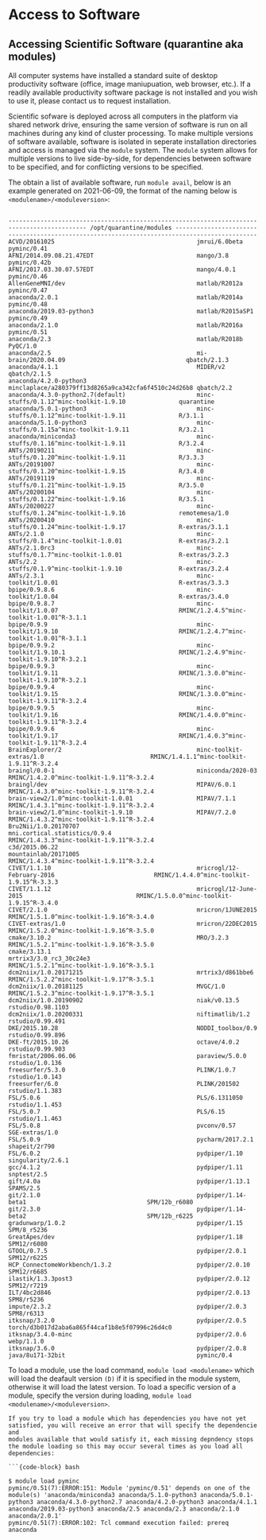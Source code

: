 # Access to Software

## Accessing Scientific Software (quarantine aka modules)

All computer systems have installed a standard suite of desktop productivity software
(office, image maniupuation, web browser, etc.). If a readily available productivity
software package is not installed and you wish to use it, please contact us to request
installation.

Scientific sofware is deployed across all computers in the platform via shared network
drive, ensuring the same version of software is run on all machines during any kind of
cluster processing. To make multiple versions of software available, software is isolated
in seperate installation directories and access is managed via the `module` system.
The `module` system allows for multiple versions to live side-by-side, for dependencies
between software to be specified, and for conflicting versions to be specified.

The obtain a list of available software, run `module avail`, below is an example generated
on 2021-06-09, the format of the naming below is `<modulename>/<moduleversion>`:

```{code-block}

-------------------------------------------------------------------------------------------- /opt/quarantine/modules ---------------------------------------------------------------------------------------------
ACVD/20161025                                        jmrui/6.0beta                                        pyminc/0.41
AFNI/2014.09.08.21.47EDT                             mango/3.8                                            pyminc/0.42b
AFNI/2017.03.30.07.57EDT                             mango/4.0.1                                          pyminc/0.46
AllenGeneMNI/dev                                     matlab/R2012a                                        pyminc/0.47
anaconda/2.0.1                                       matlab/R2014a                                        pyminc/0.48
anaconda/2019.03-python3                             matlab/R2015aSP1                                     pyminc/0.49
anaconda/2.1.0                                       matlab/R2016a                                        pyminc/0.51
anaconda/2.3                                         matlab/R2018b                                        PyQC/1.0
anaconda/2.5                                         mi-brain/2020.04.09                                  qbatch/2.1.3
anaconda/4.1.1                                       MIDER/v2                                             qbatch/2.1.5
anaconda/4.2.0-python3                               minclaplace/a280379ff13d8265a9ca342cfa6f4510c24d26b8 qbatch/2.2
anaconda/4.3.0-python2.7(default)                    minc-stuffs/0.1.12^minc-toolkit-1.9.10               quarantine
anaconda/5.0.1-python3                               minc-stuffs/0.1.12^minc-toolkit-1.9.11               R/3.1.1
anaconda/5.1.0-python3                               minc-stuffs/0.1.15a^minc-toolkit-1.9.11              R/3.2.1
anaconda/miniconda3                                  minc-stuffs/0.1.16^minc-toolkit-1.9.11               R/3.2.4
ANTs/20190211                                        minc-stuffs/0.1.20^minc-toolkit-1.9.11               R/3.3.3
ANTs/20191007                                        minc-stuffs/0.1.20^minc-toolkit-1.9.15               R/3.4.0
ANTs/20191119                                        minc-stuffs/0.1.21^minc-toolkit-1.9.15               R/3.5.0
ANTs/20200104                                        minc-stuffs/0.1.22^minc-toolkit-1.9.16               R/3.5.1
ANTs/20200227                                        minc-stuffs/0.1.24^minc-toolkit-1.9.16               remotemesa/1.0
ANTs/20200410                                        minc-stuffs/0.1.24^minc-toolkit-1.9.17               R-extras/3.1.1
ANTs/2.1.0                                           minc-stuffs/0.1.4^minc-toolkit-1.0.01                R-extras/3.2.1
ANTs/2.1.0rc3                                        minc-stuffs/0.1.7^minc-toolkit-1.0.01                R-extras/3.2.3
ANTs/2.2                                             minc-stuffs/0.1.9^minc-toolkit-1.9.10                R-extras/3.2.4
ANTs/2.3.1                                           minc-toolkit/1.0.01                                  R-extras/3.3.3
bpipe/0.9.8.6                                        minc-toolkit/1.0.04                                  R-extras/3.4.0
bpipe/0.9.8.7                                        minc-toolkit/1.0.07                                  RMINC/1.2.4.5^minc-toolkit-1.0.01^R-3.1.1
bpipe/0.9.9                                          minc-toolkit/1.9.10                                  RMINC/1.2.4.7^minc-toolkit-1.0.01^R-3.1.1
bpipe/0.9.9.2                                        minc-toolkit/1.9.10.1                                RMINC/1.2.4.9^minc-toolkit-1.9.10^R-3.2.1
bpipe/0.9.9.3                                        minc-toolkit/1.9.11                                  RMINC/1.3.0.0^minc-toolkit-1.9.10^R-3.2.1
bpipe/0.9.9.4                                        minc-toolkit/1.9.15                                  RMINC/1.3.0.0^minc-toolkit-1.9.11^R-3.2.4
bpipe/0.9.9.5                                        minc-toolkit/1.9.16                                  RMINC/1.4.0.0^minc-toolkit-1.9.11^R-3.2.4
bpipe/0.9.9.6                                        minc-toolkit/1.9.17                                  RMINC/1.4.0.3^minc-toolkit-1.9.11^R-3.2.4
BrainExplorer/2                                      minc-toolkit-extras/1.0                              RMINC/1.4.1.1^minc-toolkit-1.9.11^R-3.2.4
braingl/0.0-1                                        miniconda/2020-03                                    RMINC/1.4.2.0^minc-toolkit-1.9.11^R-3.2.4
braingl/dev                                          MIPAV/6.0.1                                          RMINC/1.4.3.0^minc-toolkit-1.9.11^R-3.2.4
brain-view2/1.0^minc-toolkit-1.0.01                  MIPAV/7.1.1                                          RMINC/1.4.3.1^minc-toolkit-1.9.11^R-3.2.4
brain-view2/1.0^minc-toolkit-1.9.10                  MIPAV/7.2.0                                          RMINC/1.4.3.2^minc-toolkit-1.9.11^R-3.2.4
Bru2Nii/1.0.20170707                                 mni.cortical.statistics/0.9.4                        RMINC/1.4.3.3^minc-toolkit-1.9.11^R-3.2.4
c3d/2015.06.22                                       mountainlab/20171005                                 RMINC/1.4.3.4^minc-toolkit-1.9.11^R-3.2.4
CIVET/1.1.10                                         mricrogl/12-February-2016                            RMINC/1.4.4.0^minc-toolkit-1.9.15^R-3.3.3
CIVET/1.1.12                                         mricrogl/12-June-2015                                RMINC/1.5.0.0^minc-toolkit-1.9.15^R-3.4.0
CIVET/2.1.0                                          mricron/1JUNE2015                                    RMINC/1.5.1.0^minc-toolkit-1.9.16^R-3.4.0
CIVET-extras/1.0                                     mricron/22DEC2015                                    RMINC/1.5.2.0^minc-toolkit-1.9.16^R-3.5.0
cmake/3.10.2                                         MRO/3.2.3                                            RMINC/1.5.2.1^minc-toolkit-1.9.16^R-3.5.0
cmake/3.13.1                                         mrtrix3/3.0_rc3_30c24e3                              RMINC/1.5.2.1^minc-toolkit-1.9.16^R-3.5.1
dcm2niix/1.0.20171215                                mrtrix3/d861bbe6                                     RMINC/1.5.2.2^minc-toolkit-1.9.17^R-3.5.1
dcm2niix/1.0.20181125                                MVGC/1.0                                             RMINC/1.5.2.3^minc-toolkit-1.9.17^R-3.5.1
dcm2niix/1.0.20190902                                niak/v0.13.5                                         rstudio/0.98.1103
dcm2niix/1.0.20200331                                niftimatlib/1.2                                      rstudio/0.99.491
DKE/2015.10.28                                       NODDI_toolbox/0.9                                    rstudio/0.99.896
DKE-ft/2015.10.26                                    octave/4.0.2                                         rstudio/0.99.903
fmristat/2006.06.06                                  paraview/5.0.0                                       rstudio/1.0.136
freesurfer/5.3.0                                     PLINK/1.0.7                                          rstudio/1.0.143
freesurfer/6.0                                       PLINK/201502                                         rstudio/1.1.383
FSL/5.0.6                                            PLS/6.1311050                                        rstudio/1.1.453
FSL/5.0.7                                            PLS/6.15                                             rstudio/1.1.463
FSL/5.0.8                                            pvconv/0.57                                          SGE-extras/1.0
FSL/5.0.9                                            pycharm/2017.2.1                                     shapeit/2r790
FSL/6.0.2                                            pydpiper/1.10                                        singularity/2.6.1
gcc/4.1.2                                            pydpiper/1.11                                        snptest/2.5
gift/4.0a                                            pydpiper/1.13.1                                      SPAMS/2.5
git/2.1.0                                            pydpiper/1.14-beta1                                  SPM/12b_r6080
git/2.3.0                                            pydpiper/1.14-beta2                                  SPM/12b_r6225
gradunwarp/1.0.2                                     pydpiper/1.15                                        SPM/8_r5236
GreatApes/dev                                        pydpiper/1.18                                        SPM12/r6080
GTOOL/0.7.5                                          pydpiper/2.0.1                                       SPM12/r6225
HCP_ConnectomeWorkbench/1.3.2                        pydpiper/2.0.10                                      SPM12/r6685
ilastik/1.3.3post3                                   pydpiper/2.0.12                                      SPM12/r7219
ILT/4bc2d846                                         pydpiper/2.0.13                                      SPM8/r5236
impute/2.3.2                                         pydpiper/2.0.3                                       SPM8/r6313
itksnap/3.2.0                                        pydpiper/2.0.5                                       torch/d3b017d2aba6a865f44caf1b8e5f07996c26d4c0
itksnap/3.4.0-minc                                   pydpiper/2.0.6                                       webp/1.1.0
itksnap/3.6.0                                        pydpiper/2.0.8
java/8u171-32bit                                     pyminc/0.4
```

To load a module, use the load command, `module load <modulename>` which will load the deafault version `(D)` if it is specified in the module
system, otherwise it will load the latest version. To load a specific version of a module, specify the version during loading,
`module load <modulename>/<moduleversion>`.

```{admonition} Module Dependencies
If you try to load a module which has dependencies you have not yet satisfied, you will receive an error that will specify the dependencie and
modules available that would satisfy it, each missing depndency stops the module loading so this may occur several times as you load all dependencies:

```{code-block} bash

$ module load pyminc
pyminc/0.51(7):ERROR:151: Module 'pyminc/0.51' depends on one of the module(s) 'anaconda/miniconda3 anaconda/5.1.0-python3 anaconda/5.0.1-python3 anaconda/4.3.0-python2.7 anaconda/4.2.0-python3 anaconda/4.1.1 anaconda/2019.03-python3 anaconda/2.5 anaconda/2.3 anaconda/2.1.0 anaconda/2.0.1'
pyminc/0.51(7):ERROR:102: Tcl command execution failed: prereq anaconda

```